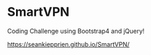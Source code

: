 # SmartVPN
Coding Challenge using Bootstrap4 and jQuery!
 
 https://seankiepprien.github.io/SmartVPN/
